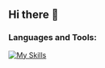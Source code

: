 ## Hi there 👋

### Languages and Tools:

[![My Skills](https://skillicons.dev/icons?i=js,html,css,tailwind,react,vue,pinia,python,nodejs,ts,postgres,vite,vitest,jest,git,docker)](https://skillicons.dev)

<!--
**x-adri-x/x-adri-x** is a ✨ _special_ ✨ repository because its `README.md` (this file) appears on your GitHub profile.

Here are some ideas to get you started:

- 🔭 I’m currently working on ...
- 🌱 I’m currently learning ...
- 👯 I’m looking to collaborate on ...
- 🤔 I’m looking for help with ...
- 💬 Ask me about ...
- 📫 How to reach me: ...
- 😄 Pronouns: ...
- ⚡ Fun fact: ...
-->
